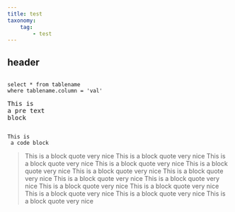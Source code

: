 ```yaml
---
title: test
taxonomy:
    tag:
        - test
---
```


<h2>header</h2>

<pre><code>
select * from tablename
where tablename.column = 'val'
</code></pre>

<pre>
This is 
a pre text
block
</pre>

<code>
This is
 a code block
</code>

<blockquote>
This is a
block quote
very nice
This is a
block quote
very nice
This is a
block quote
very nice
This is a
block quote
very nice
This is a
block quote
very nice
This is a
block quote
very nice
This is a
block quote
very nice
This is a
block quote
very nice
This is a
block quote
very nice
This is a
block quote
very nice
This is a
block quote
very nice
This is a
block quote
very nice
This is a
block quote
very nice
This is a
block quote
very nice
</blockquote>
